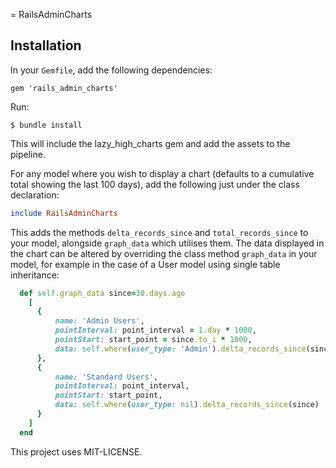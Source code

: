 = RailsAdminCharts

## Installation

In your `Gemfile`, add the following dependencies:

    gem 'rails_admin_charts'

Run:

    $ bundle install

This will include the lazy_high_charts gem and add the assets to the pipeline.

For any model where you wish to display a chart (defaults to a cumulative total showing the last 100 days), add the following just under the class declaration:

```ruby
include RailsAdminCharts
```

This adds the methods `delta_records_since` and `total_records_since` to your model, alongside `graph_data` which utilises them.
The data displayed in the chart can be altered by overriding the class method `graph_data` in your model, for example in the case of a User model using single table inheritance:

```ruby
  def self.graph_data since=30.days.ago
    [
      {
          name: 'Admin Users',
          pointInterval: point_interval = 1.day * 1000,
          pointStart: start_point = since.to_i * 1000,
          data: self.where(user_type: 'Admin').delta_records_since(since)
      },
      {
          name: 'Standard Users',
          pointInterval: point_interval,
          pointStart: start_point,
          data: self.where(user_type: nil).delta_records_since(since)
      }
    ]
  end
```

This project uses MIT-LICENSE.